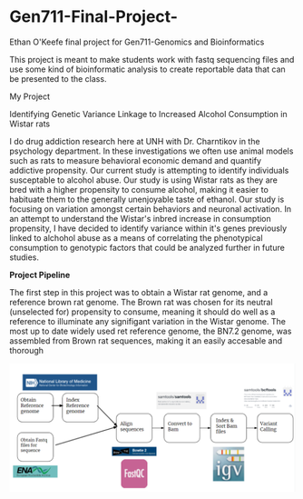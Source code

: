 # Gen711-Final-Project-
Ethan O'Keefe final project for Gen711-Genomics and Bioinformatics

This project is meant to make students work with fastq sequencing files and use some kind of bioinformatic analysis to create reportable data that can be presented to the class. 

My Project 

Identifying Genetic Variance Linkage to Increased Alcohol Consumption in Wistar rats

I do drug addiction research here at UNH with Dr. Charntikov in the psychology department. In these investigations we often use animal models such as rats to measure behavioral economic demand and quantify addictive propensity. Our current study is attempting to identify individuals susceptable to alcohol abuse. Our study is using Wistar rats as they are bred with a higher propensity to consume alcohol, making it easier to habituate them to the generally unenjoyable taste of ethanol. Our study is focusing on variation amongst certain behaviors and neuronal activation. In an attempt to understand the Wistar's inbred increase in consumption propensity, I have decided to identify variance within it's genes previously linked to alchohol abuse as a means of correlating the phenotypical consumption to genotypic factors that could be analyzed further in future studies. 

**Project Pipeline**


The first step in this project was to obtain a Wistar rat genome, and a reference brown rat genome. The Brown rat was chosen for its neutral (unselected for) propensity to consume, meaning it should do well as a reference to illuminate any signifigant variation in the Wistar genome. The most up to date widely used ret reference genome, the BN7.2 genome, was assembled from Brown rat sequences, making it an easily accesable and thorough 

<img src="/Images/Project Overview fin.png" alt="Alt text" title="Optional title">


